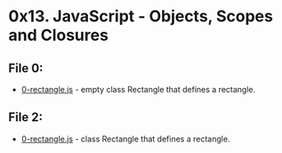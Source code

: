 # 0x13. JavaScript - Objects, Scopes and Closures

## File 0:
* [0-rectangle.js](./0-rectangle.js) - empty class Rectangle that defines a rectangle.

## File 2:
* [0-rectangle.js](./1-rectangle) - class Rectangle that defines a rectangle.

 